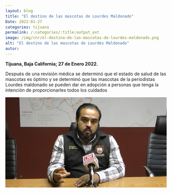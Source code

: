 ```yaml
---
layout: blog
title: "El destino de las mascotas de Lourdes Maldonado"
Date: 2022-01-27
categories: tijuana
permalink: /:categories/:title:output_ext
image: /img/cnr/el-destino-de-las-mascotas-de-lourdes-maldonado.png
alt: "El destino de las mascotas de Lourdes Maldonado"
autor:
---
```


**Tijuana, Baja California; 27 de Enero 2022.** 

Después de una revisión médica se determinó que el estado de salud de las mascotas es óptimo y se determinó que las mascotas de la periodistas Lourdes maldonado se pueden dar en adopción a personas que tenga la intención de proporcionarles todos los cuidados


<div id="carouselExampleSlidesOnly" class="carousel slide" data-ride="carousel">
  <div class="carousel-inner">
    <div class="carousel-item active">
       <img class="d-block w-100" src="/img/cnr/el-destino-de-las-mascotas-de-lourdes-maldonado.png" loading="lazy"  alt="El destino de las mascotas de Lourdes Maldonado">
    </div>
  </div>
</div>
